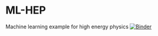 # ML-HEP
Machine learning example for high energy physics
[![Binder](https://mybinder.org/badge.svg)](https://mybinder.org/v2/gh/rmadar/ML-HEP/master?filepath=examples)
